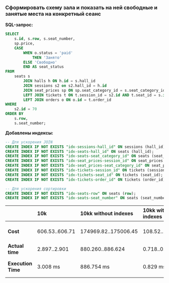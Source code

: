 ### Сформировать схему зала и показать на ней свободные и занятые места на конкретный сеанс

**SQL-запрос:**
```sql
SELECT
    s.id, s.row, s.seat_number,
    sp.price,
    CASE
        WHEN o.status = 'paid'
            THEN 'Занято'
        ELSE 'Свободно'
        END AS seat_status
FROM
    seats s
        JOIN halls h ON h.id = s.hall_id
        JOIN sessions s2 on s2.hall_id = h.id
        JOIN seat_prices sp ON sp.seat_category_id = s.seat_category_id and sp.session_id = s2.id
        LEFT JOIN tickets t ON t.session_id = s2.id AND t.seat_id = s.id
        LEFT JOIN orders o ON o.id = t.order_id
WHERE
    s2.id = 70
ORDER BY
    s.row,
    s.seat_number;
```

**Добавлены индексы:**
```sql
-- Для ускорения JOIN
CREATE INDEX IF NOT EXISTS "idx-sessions-hall_id" ON sessions (hall_id);
CREATE INDEX IF NOT EXISTS "idx-seats-hall_id" ON seats (hall_id);
CREATE INDEX IF NOT EXISTS "idx-seats-seat_category_id" ON seats (seat_category_id);
CREATE INDEX IF NOT EXISTS "idx-seat_prices-session_id" ON seat_prices (session_id);
CREATE INDEX IF NOT EXISTS "idx-seat_prices-seat_category_id" ON seat_prices (seat_category_id);
CREATE INDEX IF NOT EXISTS "idx-tickets-session_id" ON tickets (session_id);
CREATE INDEX IF NOT EXISTS "idx-tickets-seat_id" ON tickets (seat_id);
CREATE INDEX IF NOT EXISTS "idx-tickets-order_id" ON tickets (order_id);

-- Для ускорения сортировки
CREATE INDEX IF NOT EXISTS "idx-seats-row" ON seats (row);
CREATE INDEX IF NOT EXISTS "idx-seats-seat_number" ON seats (seat_number); 
```


|                    | 10k            | 10kk without indexes | 10kk with indexes | Result                 |
|--------------------|:---------------|:---------------------|:------------------|:-----------------------|
| **Cost**           | 606.53..606.71 | 174969.82..175006.45 | 108.52..109.46    | Выигрыш в **1605** раз |
| **Actual time**    | 2.897..2.901   | 880.260..886.624     | 0.718..0.733      |                        |
| **Execution Time** | 3.008 ms       | 886.754 ms           | 0.829 ms          | Выигрыш в **1070** раз |